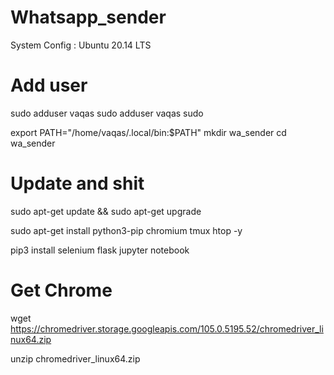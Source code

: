 # Whatsapp_sender

System Config : Ubuntu 20.14 LTS


# Add user
sudo adduser vaqas
sudo adduser vaqas sudo

export PATH="/home/vaqas/.local/bin:$PATH"
mkdir wa_sender
cd wa_sender

# Update and shit
sudo apt-get update && sudo apt-get upgrade 

sudo apt-get install python3-pip chromium tmux htop -y

pip3 install selenium flask jupyter notebook


# Get Chrome
wget https://chromedriver.storage.googleapis.com/105.0.5195.52/chromedriver_linux64.zip

unzip chromedriver_linux64.zip
